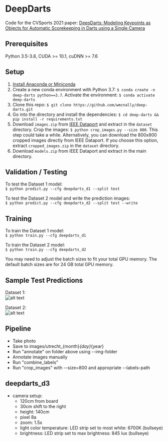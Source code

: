 # DeepDarts

Code for the CVSports 2021 paper: [DeepDarts: Modeling Keypoints as Objects for Automatic Scorekeeping in Darts using a Single Camera](https://arxiv.org/abs/2105.09880)

## Prerequisites
Python 3.5-3.8, CUDA >= 10.1, cuDNN >= 7.6

## Setup
1. [Install Anaconda or Miniconda](https://docs.conda.io/projects/conda/en/latest/user-guide/install/index.html)
2. Create a new conda environment with Python 3.7: ```$ conda create -n deep-darts python==3.7```. Activate the environment: ```$ conda activate deep-darts```
4. Clone this repo: ```$ git clone https://github.com/wmcnally/deep-darts.git```
5. Go into the directory and install the dependencies: ```$ cd deep-darts && pip install -r requirements.txt```
6. Download ```images.zip``` from [IEEE Dataport](https://ieee-dataport.org/open-access/deepdarts-dataset) 
   and extract in the ```dataset``` directory. Crop the images: ```$ python crop_images.py --size 800```. This step could
   take a while. Alternatively, you can download the 800x800 cropped images directly from IEEE Dataport. 
   If you choose this option, extract ```cropped_images.zip``` in the ```dataset``` directory.
8. Download ```models.zip``` from IEEE Dataport and extract in the main directory.

## Validation / Testing
To test the Dataset 1 model:\
```$ python predict.py --cfg deepdarts_d1 --split test```


To test the Dataset 2 model and write the prediction images: \
```$ python predict.py --cfg deepdarts_d2 --split test --write```


## Training
To train the Dataset 1 model:\
```$ python train.py --cfg deepdarts_d1```

To train the Dataset 2 model:\
```$ python train.py --cfg deepdarts_d2```

You may need to adjust the batch sizes to fit your total GPU memory. The default batch sizes are for 24 GB total GPU memory.

## Sample Test Predictions

Dataset 1:\
![alt text](./d1_pred.JPG)

Dataset 2:\
![alt text](./d2_pred.JPG)

## Pipeline

- Take photo
- Save to images/utrecht_{month}_{day}_{year}
- Run "annotate" on folder above using --img-folder
- Annotate images manually
- Run "combine_labels"
- Run "crop_images" with --size=800 and appropriate --labels-path

## deepdarts_d3

- camera setup:
   - 120cm from board
   - 30cm shift to the right
   - height: 140cm
   - pixel 8a
   - zoom: 1.5x
   - light color temperature: LED strip set to most white: 6700K (bullseye)
   - brightness: LED strip set to max brightness: 845 lux (bullseye)

